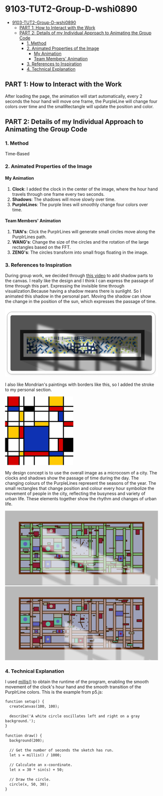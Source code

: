 # 9103-TUT2-Group-D-wshi0890


- [9103-TUT2-Group-D-wshi0890](#9103-tut2-group-d-wshi0890)
  - [PART 1: How to Interact with the Work](#part-1-how-to-interact-with-the-work)
  - [PART 2: Details of my Individual Approach to Animating the Group Code](#part-2-details-of-my-individual-approach-to-animating-the-group-code)
    - [1. Method](#1-method)
    - [2. Animated Properties of the Image](#2-animated-properties-of-the-image)
      - [My Animation](#my-animation)
      - [Team Members' Animation](#team-members-animation)
    - [3. References to Inspiration](#3-references-to-inspiration)
    - [4. Technical Explanation](#4-technical-explanation)


## PART 1: How to Interact with the Work
After loading the page, the animation will start automatically, every 2 seconds the hour hand will move one frame, the PurpleLine will change four colors over time and the smallRectangle will update the position and color.

## PART 2: Details of my Individual Approach to Animating the Group Code
### 1. Method
Time-Based

### 2. Animated Properties of the Image
#### My Animation
1. **Clock**: I added the clock in the center of the image, where the hour hand travels through one frame every two seconds.
2. **Shadows**: The shadows will move slowly over time.
3. **PurpleLines**: The purple lines will smoothly change four colors over time.
#### Team Members' Animation
1. **TIAN's**: Click the PurplrLines will generate small circles move along the PurplrLines path.
2. **WANG's**: Change the size of the circles and the rotation of the large rectangles based on the FFT.
3. **ZENG's**: The circles transform into small frogs floating in the image.
  
### 3. References to Inspiration
  During group work, we decided through [this video](https://openprocessing.org/sketch/2259882) to add shadow parts to the canvas. I really like the design and I think I can express the passage of time through this part. Expressing the invisible time through visualization.Because having a shadow means there is sunlight. So I animated this shadow in the personal part. Moving the shadow can show the change in the position of the sun, which expresses the passage of time.

![1](readmeImages/1.png)

  I also like Mondrian's paintings with borders like this, so I added the stroke to my personal section.

![2](readmeImages/2.png)

  My design concept is to use the overall image as a microcosm of a city. The clocks and shadows show the passage of time during the day. The changing colours of the PurpleLines represent the seasons of the year. The small rectangles that change position and colour every hour symbolize the movement of people in the city, reflecting the busyness and variety of urban life. These elements together show the rhythm and changes of urban life.
  
![3](readmeImages/3.png)
![4](readmeImages/4.png)

### 4. Technical Explanation
I used [millis()](https://p5js.org/reference/#/p5/millis) to obtain the runtime of the program, enabling the smooth movement of the clock's hour hand and the smooth transition of the PurplrLine colors. This is the example from p5.js:
```
function setup() {
  createCanvas(100, 100);

  describe('A white circle oscillates left and right on a gray background.');
}

function draw() {
  background(200);

  // Get the number of seconds the sketch has run.
  let s = millis() / 1000;

  // Calculate an x-coordinate.
  let x = 30 * sin(s) + 50;

  // Draw the circle.
  circle(x, 50, 30);
}
```